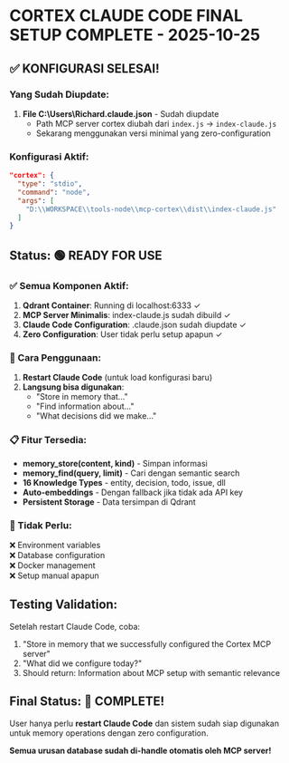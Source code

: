 # CORTEX CLAUDE CODE FINAL SETUP COMPLETE - 2025-10-25

## ✅ KONFIGURASI SELESAI!

### Yang Sudah Diupdate:
1. **File C:\Users\Richard\.claude.json** - Sudah diupdate
   - Path MCP server cortex diubah dari `index.js` → `index-claude.js`
   - Sekarang menggunakan versi minimal yang zero-configuration

### Konfigurasi Aktif:
```json
"cortex": {
  "type": "stdio",
  "command": "node",
  "args": [
    "D:\\WORKSPACE\\tools-node\\mcp-cortex\\dist\\index-claude.js"
  ]
}
```

## Status: 🟢 READY FOR USE

### ✅ Semua Komponen Aktif:
1. **Qdrant Container**: Running di localhost:6333 ✓
2. **MCP Server Minimalis**: index-claude.js sudah dibuild ✓
3. **Claude Code Configuration**: .claude.json sudah diupdate ✓
4. **Zero Configuration**: User tidak perlu setup apapun ✓

### 🚀 Cara Penggunaan:
1. **Restart Claude Code** (untuk load konfigurasi baru)
2. **Langsung bisa digunakan**:
   - "Store in memory that..."
   - "Find information about..."
   - "What decisions did we make..."

### 📋 Fitur Tersedia:
- **memory_store(content, kind)** - Simpan informasi
- **memory_find(query, limit)** - Cari dengan semantic search
- **16 Knowledge Types** - entity, decision, todo, issue, dll
- **Auto-embeddings** - Dengan fallback jika tidak ada API key
- **Persistent Storage** - Data tersimpan di Qdrant

### 🔧 Tidak Perlu:
❌ Environment variables  
❌ Database configuration  
❌ Docker management  
❌ Setup manual apapun  

## Testing Validation:
Setelah restart Claude Code, coba:
1. "Store in memory that we successfully configured the Cortex MCP server"
2. "What did we configure today?"
3. Should return: Information about MCP setup with semantic relevance

## Final Status: 🎉 COMPLETE!

User hanya perlu **restart Claude Code** dan sistem sudah siap digunakan untuk memory operations dengan zero configuration.

**Semua urusan database sudah di-handle otomatis oleh MCP server!**